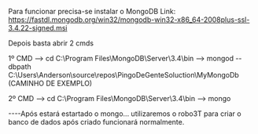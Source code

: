 Para funcionar precisa-se instalar o MongoDB
Link: https://fastdl.mongodb.org/win32/mongodb-win32-x86_64-2008plus-ssl-3.4.22-signed.msi

Depois basta abrir 2 cmds

1º CMD --> cd C:\Program Files\MongoDB\Server\3.4\bin
--> mongod --dbpath C:\Users\Anderson\source\repos\PingoDeGenteSoluction\MyMongoDb (CAMINHO DE EXEMPLO)

2º CMD --> cd C:\Program Files\MongoDB\Server\3.4\bin
--> mongo

----Após estará estartado o mongo... utilizaremos o robo3T para criar o banco de dados
após criado funcionará normalmente.
